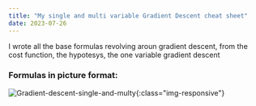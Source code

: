 ```yaml
---
title: "My single and multi variable Gradient Descent cheat sheet"
date: 2023-07-26
---
```


I wrote all the base formulas revolving aroun gradient descent, from the cost function, the hypotesys, the one variable gradient descent


### Formulas in picture format:

![Gradient-descent-single-and-multy](/docs/assets/IMG_1139.jpg){:class="img-responsive"}

